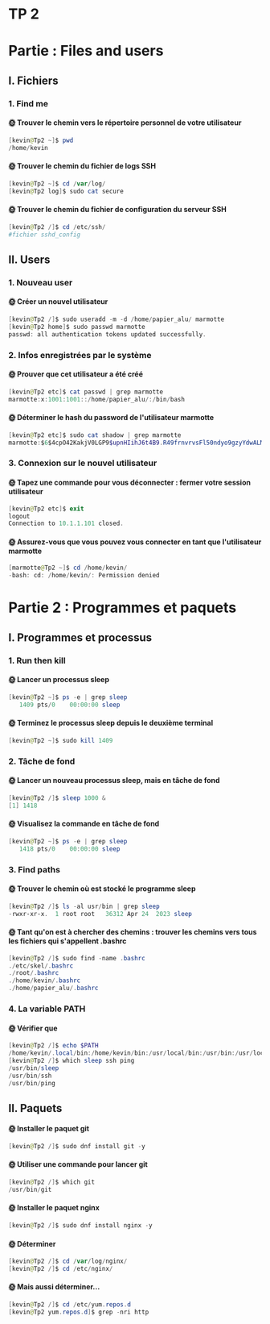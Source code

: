 # TP 2

# Partie : Files and users

## I. Fichiers

### 1. Find me

#### 🌞 Trouver le chemin vers le répertoire personnel de votre utilisateur

```powershell
[kevin@Tp2 ~]$ pwd
/home/kevin
```

#### 🌞 Trouver le chemin du fichier de logs SSH

```powershell
[kevin@Tp2 ~]$ cd /var/log/
[kevin@Tp2 log]$ sudo cat secure
```

#### 🌞 Trouver le chemin du fichier de configuration du serveur SSH

```powershell
[kevin@Tp2 /]$ cd /etc/ssh/
#fichier sshd_config
```

## II. Users

### 1. Nouveau user

#### 🌞 Créer un nouvel utilisateur

```powershell
[kevin@Tp2 /]$ sudo useradd -m -d /home/papier_alu/ marmotte
[kevin@Tp2 home]$ sudo passwd marmotte
passwd: all authentication tokens updated successfully.
```

### 2. Infos enregistrées par le système 

#### 🌞 Prouver que cet utilisateur a été créé

```powershell
[kevin@Tp2 etc]$ cat passwd | grep marmotte
marmotte:x:1001:1001::/home/papier_alu/:/bin/bash
```

#### 🌞 Déterminer le hash du password de l'utilisateur marmotte

```powershell
[kevin@Tp2 etc]$ sudo cat shadow | grep marmotte
marmotte:$6$4cpO42KakjV0LGP9$upnHIihJ6t4B9.R49frnvrvsFl50ndyo9gzyYdwALMIpr7J1HBTYpDrRLbBH6n/PN50ACa/FZ1gvf2mz4bInr.:19744:0:99999:7:::
```

### 3. Connexion sur le nouvel utilisateur

#### 🌞 Tapez une commande pour vous déconnecter : fermer votre session utilisateur 

```powershell
[kevin@Tp2 etc]$ exit
logout
Connection to 10.1.1.101 closed.
```

#### 🌞 Assurez-vous que vous pouvez vous connecter en tant que l'utilisateur marmotte

```powershell
[marmotte@Tp2 ~]$ cd /home/kevin/
-bash: cd: /home/kevin/: Permission denied
```

# Partie 2 : Programmes et paquets

## I. Programmes et processus

### 1. Run then kill

#### 🌞 Lancer un processus sleep

```powershell
[kevin@Tp2 ~]$ ps -e | grep sleep
   1409 pts/0    00:00:00 sleep
``` 

#### 🌞 Terminez le processus sleep depuis le deuxième terminal

```powershell
[kevin@Tp2 ~]$ sudo kill 1409
```

### 2. Tâche de fond

#### 🌞 Lancer un nouveau processus sleep, mais en tâche de fond

```powershell
[kevin@Tp2 /]$ sleep 1000 &
[1] 1418
```

#### 🌞 Visualisez la commande en tâche de fond

```powershell
[kevin@Tp2 ~]$ ps -e | grep sleep
   1418 pts/0    00:00:00 sleep
```

### 3. Find paths

#### 🌞 Trouver le chemin où est stocké le programme sleep

```powershell
[kevin@Tp2 /]$ ls -al usr/bin | grep sleep
-rwxr-xr-x.  1 root root   36312 Apr 24  2023 sleep
```

#### 🌞 Tant qu'on est à chercher des chemins : trouver les chemins vers tous les fichiers qui s'appellent .bashrc

```powershell
[kevin@Tp2 /]$ sudo find -name .bashrc
./etc/skel/.bashrc
./root/.bashrc
./home/kevin/.bashrc
./home/papier_alu/.bashrc
```

### 4. La variable PATH

#### 🌞 Vérifier que

```powershell
[kevin@Tp2 /]$ echo $PATH
/home/kevin/.local/bin:/home/kevin/bin:/usr/local/bin:/usr/bin:/usr/local/sbin:/usr/sbin
[kevin@Tp2 /]$ which sleep ssh ping
/usr/bin/sleep
/usr/bin/ssh
/usr/bin/ping
```

## II. Paquets

#### 🌞 Installer le paquet git

```powershell
[kevin@Tp2 /]$ sudo dnf install git -y
```

#### 🌞 Utiliser une commande pour lancer git

```powershell 
[kevin@Tp2 /]$ which git
/usr/bin/git
```

#### 🌞 Installer le paquet nginx

```powershell
[kevin@Tp2 /]$ sudo dnf install nginx -y
```

#### 🌞 Déterminer

```powershell
[kevin@Tp2 /]$ cd /var/log/nginx/
[kevin@Tp2 /]$ cd /etc/nginx/
```

#### 🌞 Mais aussi déterminer...

```powershell
[kevin@Tp2 /]$ cd /etc/yum.repos.d
[kevin@Tp2 yum.repos.d]$ grep -nri http
```


